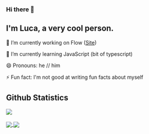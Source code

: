 ### Hi there 👋
## I'm Luca, a very cool person.

🔭 I’m currently working on Flow ([Site](https://flownode.net))

🌱 I’m currently learning JavaScript (bit of typescript)

😄 Pronouns: he // him

⚡ Fun fact: I'm not good at writing fun facts about myself

## Github Statistics
<a href="#">
  <img align="center" src="https://estruyf-github.azurewebsites.net/api/VisitorHit?user=lucatolton" />
</a><br /><br />
<a href="https://github.com/lucatolton">
  <img align="center" src="https://github-readme-stats.vercel.app/api?username=lucatolton&show_icons=false&count_private=true&theme=dracula" />
</a>
<a href="#">
  <img align="center" src="https://github-readme-stats.vercel.app/api/top-langs/?username=lucatolton&layout=compact&show_icons=false&count_private=true&theme=dracula" />
</a>


<!-- Resources -->
<!-- Icons: https://simpleicons.org/ -->
<!-- GitHub Stats: https://github.com/anuraghazra/github-readme-stats -->
<!-- Emojis: https://emojipedia.org/emoji/ -->
<!-- HTML Emojis: https://www.fileformat.info/index.htm -->
<!-- Shields: https://shields.io/ -->
<!-- Awesome GitHub Profile README: https://github.com/abhisheknaiidu/awesome-github-profile-readme -->
